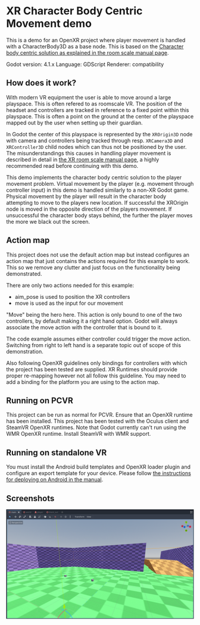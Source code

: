 # XR Character Body Centric Movement demo

This is a demo for an OpenXR project where player movement is handled with a CharacterBody3D as a base node.
This is based on the [Character body centric solution as explained in the room scale manual page](https://docs.godotengine.org/en/stable/tutorials/xr/xr_room_scale.html#character-body-centric-solution).

Godot version: 4.1.x
Language: GDScript
Renderer: compatibility

## How does it work?

With modern VR equipment the user is able to move around a large playspace.
This is often refered to as roomscale VR.
The position of the headset and controllers are tracked in reference to a fixed point within this playspace.
This is often a point on the ground at the center of the playspace mapped out by the user when setting up their guardian.

In Godot the center of this playspace is represented by the `XROrigin3D` node with camera and controllers being tracked through resp. `XRCamera3D` and `XRController3D` child nodes which can thus not be positioned by the user.
The misunderstandings this causes in handling player movement is described in detail in [the XR room scale manual page](https://docs.godotengine.org/en/stable/tutorials/xr/xr_room_scale.html), a highly recommended read before continuing with this demo.

This demo implements the character body centric solution to the player movement problem.
Virtual movement by the player (e.g. movement through controller input) in this demo is handled similarly to a non-XR Godot game.
Physical movement by the player will result in the character body attempting to move to the players new location.
If successful the XROrigin node is moved in the opposite direction of the players movement.
If unsuccessful the character body stays behind, the further the player moves the more we black out the screen.

## Action map

This project does not use the default action map but instead configures an action map that just contains the actions required for this example to work. This so we remove any clutter and just focus on the functionality being demonstrated.

There are only two actions needed for this example:
- aim_pose is used to position the XR controllers
- move is used as the input for our movement

"Move" being the hero here. This action is only bound to one of the two controllers, by default making it a right hand option. Godot will always associate the move action with the controller that is bound to it.

The code example assumes either controller could trigger the move action. Switching from right to left hand is a separate topic out of scope of this demonstration.

Also following OpenXR guidelines only bindings for controllers with which the project has been tested are supplied. XR Runtimes should provide proper re-mapping however not all follow this guideline. You may need to add a binding for the platform you are using to the action map.

## Running on PCVR

This project can be run as normal for PCVR. Ensure that an OpenXR runtime has been installed.
This project has been tested with the Oculus client and SteamVR OpenXR runtimes.
Note that Godot currently can't run using the WMR OpenXR runtime. Install SteamVR with WMR support.

## Running on standalone VR

You must install the Android build templates and OpenXR loader plugin and configure an export template for your device.
Please follow [the instructions for deploying on Android in the manual](https://docs.godotengine.org/en/stable/tutorials/xr/deploying_to_android.html).

## Screenshots

![Screenshot](screenshots/character_movement_demo.png)

